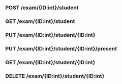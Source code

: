 ### POST /exam/{ID:int}/student

### GET /exam/{ID:int}/student

### PUT /exam/{ID:int}/student/{ID:int}

### PUT /exam/{ID:int}/student/{ID:int}/present

### GET /exam/{ID:int}/student/{ID:int}

### DELETE /exam/{ID:int}/student/{ID:int}
